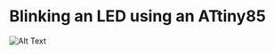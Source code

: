 # Blinking an LED using an ATtiny85

![Alt Text](https://github.com/PSCurlin/ATtiny85-blink/blob/master/pics/blink.gif?raw=true)
  
